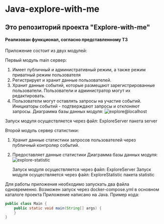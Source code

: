 # Java-explore-with-me

## Это репозиторий проекта "Explore-with-me"
#### Реализован функционал, согласно представленному ТЗ

Приложение состоит из двух модулей:

Первый модуль main сервер:
1. Имеет публичный и административный режим, а также режим приватный режим пользователя
2. Регистрирует и хранит данные пользователей.
3. Хранит данные событий, которые размещают зарегистрированные пользователи. Пользователи и администратор могут их редактировать.
4. Пользователи могут оставлять запросы на участие событий. Инициаторы событий - подтверждают запросы и отклоняют запросы.
   Диаграмма базы данных модуля:
   ![explore@localhost](https://user-images.githubusercontent.com/98738143/199989589-d146f0ab-8a97-46cf-a29c-7344e7e5c4ef.png)

Запуск модуля осуществляется через файл:
ExploreServer пакета server


Второй модуль сервер статистики:
1. Хранит данные статистики запросов пользователей через публичный контролер событий.
2. Предоставляет данные статистики
   Диаграмма базы данных модуля:
   ![explore-statistic](https://user-images.githubusercontent.com/98738143/199989695-21d19e90-414e-4f94-8fb5-db9be3ef4ba2.png)
   
   Запуск модуля осуществляется через файл:
   ExploreServer
   Запуск модуля осуществляется через файл:
   ExploreStatistic пакета statistic

Для работы приложения необходимо запускать два файла одновременно.
Возможен запуск через docker-compose.yml в основном каталоге проекта
Приложение написано на Java. Пример кода:
```java
public class Main {
    public static void main(String[] args) {
    }
}
